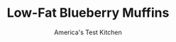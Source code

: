 ---
layout: ../../layouts/MarkdownPostLayout.astro
title: Low-Fat Blueberry Muffins
author: America's Test Kitchen
pubDate: 2023-03-15
description: "We wanted to improve on this breakfast favorite by taking out some of the fat and calories, without the resulting muffin tasting dense, gummy, or artificial."
image_url: https://res.cloudinary.com/hksqkdlah/image/upload/ar_1:1,c_fill,dpr_2.0,f_auto,fl_lossy.progressive.strip_profile,g_faces:auto,q_auto:low,w_344/5046_sfs-jj06-blueberrymuffin2-317692
tags: ["Desserts or Baked Goods","Fruit","Light","Breakfast & Brunch","Quick Breads"]
calories: 2249
protein: 4
carbohydrates: 31
fats: 
fiber: 
ingredients: ["2 cups (10 ounces) plus 1 tablespoon, all-purpose flour","2 teaspoons, baking powder","1/4 teaspoon, baking soda","1/2 teaspoon, table salt","2 , large eggs","3/4 cup packed (5¼ ounces), light brown sugar","4 tablespoons, unsalted butter, melted and cooled","3/4 cup, nonfat buttermilk","1 teaspoon, grated lemon zest and 2 teaspoons juice from 1 lemon","1 teaspoon, vanilla extract","5 ounces (1 cup), frozen blueberries","1 tablespoon, granulated sugar","2 teaspoons, lemon juice","2 teaspoons, water"]
serves: 12
time: ""
instructions: ["For the muffins: Adjust oven rack to middle position and heat oven to 375 degrees. Spray 12-cup muffin tin with nonstick cooking spray. Whisk 2 cups flour, baking powder, baking soda, and salt together in large bowl.","Whisk eggs and brown sugar together in medium bowl until thoroughly combined. Gradually whisk in melted butter, then buttermilk, lemon zest, lemon juice, and vanilla until well blended. Fold into dry mixture with rubber spatula (a few streaks of flour should remain). Remove blueberries from freezer and toss with remaining tablespoon flour in small bowl. Gently fold blueberries into batter, being careful not to break berries.","Distribute batter in muffin tin and bake until light golden brown and toothpick or skewer inserted into center of muffin comes out clean, 25 to 30 minutes, rotating pan halfway through baking.","For the topping: Cool muffins in pan 5 minutes. Meanwhile, heat 2 teaspoons sugar, lemon juice, and water in small saucepan over low heat until sugar has dissolved. Transfer muffins to wire rack, brush tops with lemon syrup, and sprinkle with remaining teaspoon sugar."]
nutrition: ["85 mg Potassium","135 mg Phosphorus","92 mg Calcium","1 mg Iron","10 mg Magnesium","182 mg Sodium","5 g Fat","1 mg Niacin (B3)","1 g Monounsaturated","2 mg Vitamin C","41 mg Cholesterol","2 g Saturated","37 µg Folic acid","12 µg Folate (food)","11 g Sugars","2 µg Vitamin K","36 g Water","31 g Carbs","76 µg Folate equivalent (total)","4 g Protein","48 µg Vitamin A","187 kcal Energy","9 g Sugars, added","2249 calories"]
notes: "These muffins are best served warm. Store leftovers in an airtight container overnight. Microwave one muffin at a time until warm, about 10 seconds, before serving."
---